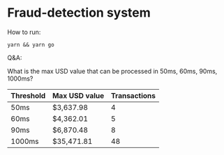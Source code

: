 # Fraud-detection system

How to run:
```
yarn && yarn go
```

Q&A:

What is the max USD value that can be processed in 50ms, 60ms, 90ms, 1000ms?

| Threshold | Max USD value | Transactions
| --- | --- | --- |
| 50ms | $3,637.98 | 4
| 60ms | $4,362.01 | 5
| 90ms | $6,870.48 | 8
| 1000ms | $35,471.81 | 48
